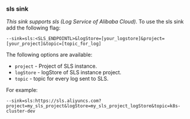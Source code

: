 ### sls sink

*This sink supports sls (Log Service of Alibaba Cloud)*.
To use the sls sink add the following flag:

	--sink=sls:<SLS_ENDPOINTL>&logStore=[your_logstore]&project=[your_project]&topic=[topic_for_log]


The following options are available:
* `project` - Project of SLS instance. 
* `logStore` - logStore of SLS instance project. 
* `topic` - topic for every log sent to SLS. 


For example:

    --sink=sls:https://sls.aliyuncs.com?project=my_sls_project&logStore=my_sls_project_logStore&topic=k8s-cluster-dev